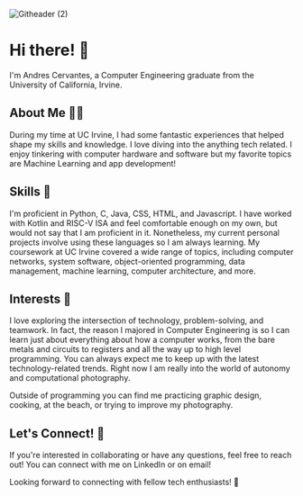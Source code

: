 ![Githeader (2)](https://github.com/cervand/cervand/assets/95746489/6b521001-1b71-44b8-bb7c-99aaedefc252)

# Hi there! 👋
I'm Andres Cervantes, a Computer Engineering graduate from the University of California, Irvine.

## About Me 👨‍💻
During my time at UC Irvine, I had some fantastic experiences that helped shape my skills and knowledge. I love diving into the anything tech related. I enjoy tinkering with computer hardware and software but my favorite topics are Machine Learning and app development! 

## Skills 🔨
I'm proficient in Python, C, Java, CSS, HTML, and Javascript. I have worked with Kotlin and RISC-V ISA and feel comfortable enough on my own, but would not say that I am proficient in it. Nonetheless, my current personal projects involve using these languages so I am always learning. My coursework at UC Irvine covered a wide range of topics, including computer networks, system software, object-oriented programming, data management, machine learning, computer architecture, and more.

## Interests 🥤
I love exploring the intersection of technology, problem-solving, and teamwork. In fact, the reason I majored in Computer Engineering is so I can learn just about everything about how a computer works, from the bare metals and circuits to registers and all the way up to high level programming. You can always expect me to keep up with the latest technology-related trends. Right now I am really into the world of autonomy and computational photography. 

Outside of programming you can find me practicing graphic design, cooking, at the beach, or trying to improve my photography. 

## Let's Connect! 🤝
If you're interested in collaborating or have any questions, feel free to reach out! You can connect with me on LinkedIn or on email!

Looking forward to connecting with fellow tech enthusiasts! 🚀


<!---
cervand/cervand is a ✨ special ✨ repository because its `README.md` (this file) appears on your GitHub profile.
You can click the Preview link to take a look at your changes.
--->
